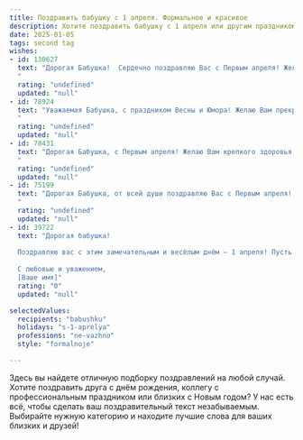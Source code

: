 ```yaml
---
title: Поздравить бабушку с 1 апреля. Формальное и красивое
description: Хотите поздравить бабушку с 1 апреля или другим праздником? Наш ИИ создаст незабываемое поздравление, а вы обязательно выделитесь среди других.  
date: 2025-01-05
tags: second tag
wishes:
- id: 130627
  text: "Дорогая Бабушка!  Сердечно поздравляю Вас с Первым апреля! Желаю Вам крепкого здоровья, отличного настроения и  радости в этот весенний день. Пусть улыбки и хорошее настроение окружают Вас сегодня и всегда. С праздником!
  "
  rating: "undefined"
  updated: "null"
- id: 78924
  text: "Уважаемая Бабушка, с праздником Весны и Юмора! Желаю Вам прекрасного настроения, крепкого здоровья и много приятных моментов в этот день. Пусть улыбка не сходит с Вашего лица, а сердце радуется каждому мгновению.
  "
  rating: "undefined"
  updated: "null"
- id: 78431
  text: "Дорогая Бабушка, с Первым апреля! Желаю Вам крепкого здоровья, бодрости духа и светлых, радостных дней, полных любви и заботы. Пусть этот день принесет Вам только улыбки и хорошее настроение!
  "
  rating: "undefined"
  updated: "null"
- id: 75199
  text: "Дорогая Бабушка, от всей души поздравляю Вас с Первым апреля! Желаю Вам  радости, оптимизма и  весеннего настроения. Пусть этот день принесет только приятные сюрпризы и улыбки.  Будьте здоровы и счастливы!
  "
  rating: "undefined"
  updated: "null"
- id: 39722
  text: "Дорогая бабушка!
  
  Поздравляю вас с этим замечательным и весёлым днём — 1 апреля! Пусть этот праздник принесёт в вашу жизнь радость, улыбки и позитивные эмоции. Желаю вам здоровья, счастья и тепла в кругу близких и любимых людей. Пусть каждый день будет наполнен светлыми моментами и хорошим настроением.
  
  С любовью и уважением,
  [Ваше имя]"
  rating: "0"
  updated: "null"

selectedValues:
  recipients: "babushku"
  holidays: "s-1-aprelya"
  professions: "ne-vazhno"
  style: "formalnoje"

---
```


Здесь вы найдете отличную подборку поздравлений на любой случай. 
Хотите поздравить друга с днём рождения, коллегу с профессиональным праздником или близких с Новым годом? У нас есть всё, чтобы сделать ваш поздравительный текст незабываемым. Выбирайте нужную категорию и находите лучшие слова для ваших близких и друзей!
